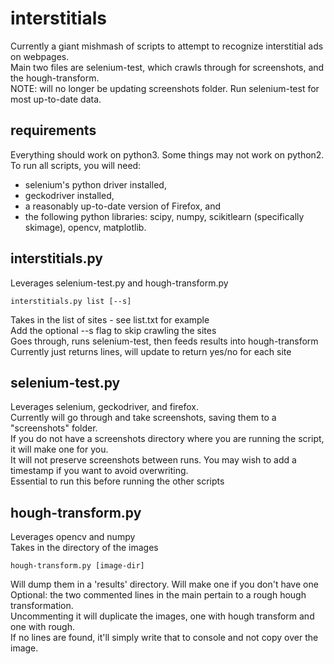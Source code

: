 # interstitials
 Currently a giant mishmash of scripts to attempt to recognize interstitial ads on webpages.  
 Main two files are selenium-test, which crawls through for screenshots, and the hough-transform.  
 NOTE: will no longer be updating screenshots folder. Run selenium-test for most up-to-date data.

requirements
-------------
Everything should work on python3. Some things may not work on python2.
To run all scripts, you will need: 
* selenium's python driver installed, 
* geckodriver installed,
* a reasonably up-to-date version of Firefox, and
* the following python libraries: scipy, numpy, scikitlearn (specifically skimage), opencv, matplotlib.


interstitials.py
----------------
 Leverages selenium-test.py and hough-transform.py  
 ```
 interstitials.py list [--s]
 ```
 Takes in the list of sites - see list.txt for example  
 Add the optional --s flag to skip crawling the sites  
 Goes through, runs selenium-test, then feeds results into hough-transform  
 Currently just returns lines, will update to return yes/no for each site

selenium-test.py
----------------
 Leverages selenium, geckodriver, and firefox.  
 Currently will go through and take screenshots, saving them to a "screenshots" folder.  
 If you do not have a screenshots directory where you are running the script, it will make one for you.  
 It will not preserve screenshots between runs. You may wish to add a timestamp if you want to avoid overwriting.  
 Essential to run this before running the other scripts
 
hough-transform.py
-----------------
 Leverages opencv and numpy  
 Takes in the directory of the images   
 ``` 
 hough-transform.py [image-dir]
 ```
 Will dump them in a 'results' directory. Will make one if you don't have one  
 Optional: the two commented lines in the main pertain to a rough hough transformation.  
 Uncommenting it will duplicate the images, one with hough transform and one with rough.  
 If no lines are found, it'll simply write that to console and not copy over the image.   

